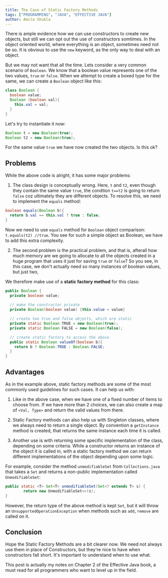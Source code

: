 ```yaml
---
title: The Case of Static Factory Methods 
tags: ["PROGRAMMING", "JAVA", "EFFECTIVE JAVA"]
author: Amita Shukla
---
```


There is ample evidence how we can use constructors to create new objects, but still we can opt out the use of constructors somtimes. In the object oriented world, where everything is an object, sometimes need not be so. It is obvious to use the `new` keyword, as the only way to deal with an object. 

But we may not want that all the time. Lets consider a very common scenario of `Boolean`. We know that a boolean value represents one of the two values, `true` or `false`. When we attempt to create a boxed type for the same, we can create a `Boolean` object like this:

```java
class Boolean {
  boolean value;
  Boolean (boolean val){
    this.val = val;
  }
}
```

Let's try to instantiate it now:
```java
Boolean t = new Boolean(true);
Boolean t2 = new Boolean(true);
```

For the same value `true` we have now created the two objects. Is this ok? 

## Problems
While the above code is alright, it has some major problems:

1. The class design is conceptually wrong. Here, `t` and `t2`, even though they contain the same value `true`, the condtion `t==t2` is going to return `false` coz ultimately they are different objects. To resolve this, we need to implement the `equals` method:

```java
boolean equals(Boolean b){
  return b.val == this.val ? true : false;
}
```

Now we need to use `equals` method for `Boolean` object comparison: `t.equals(t2) //true`. You see for such a simple object as Boolean, we have to add this extra complexity.

2. The second problem is the practical problem, and that is, afterall how much memory are we going to allocate to all the objects created in a huge program that uses it just for saving `true` or `false`? So you see, in this case, we don't actually need so many instances of boolean values, but just two,

We therefore make use of a **static factory method** for this class:

```java
public Boolean {
  private boolean value;
  
  // make the constructor private
  private Boolean(boolean value) {this.value = value}

  // create two true and false objects, which are static
  private static Boolean TRUE = new Boolean(true);
  private static Boolean FALSE = new Boolean(false);

  // create static factory to access the above
  public static Boolean valueOf(boolean b){
    return b ? Boolean.TRUE : Boolean.FALSE; 
  }
}
```

## Advantages

As in the example above, static factory methods are some of the most commonly used guidelines for such cases. It can help us with:

1. Like in the above case, when we have one of a fixed number of items to choose from. If we have more than 2 choices, we can also create a map of `<Val, Type>` and return the valid values from there. 

2. Static Factory methods can also help us with Singleton classes, where we always need to return a single object. By convention a `getInstance` method is created, that returns the same instance each time it is called.
   
3. Another use is with returning some specific implementation of the class, depending on some criteria. While a constructor returns an instance of the object it is called in, with a static factory method we can return different implementations of the object depending upon some logic. 

For example, consider the method `unmodifiableSet` from `Collections.java` that takes a `Set` and returns a non-public implementation called `UnmodifiableSet`:

```java
public static <T> Set<T> unmodifiableSet(Set<? extends T> s) {
        return new UnmodifiableSet<>(s);
}
```

However, the return type of the above method is kept `Set`, but it will throw an `UnsupportedOperationException` when methods such as `add`, `remove` are called on it.

## Conclusion

Hope the Static Factory Methods are a bit clearer now. We need not always use them in place of Constructors, but they're nice to have when constructors fall short. It's important to understand when to use what. 

This post is actually my notes on Chapter 2 of the Effective Java book, a must read for all programmers who want to level up in the field.

